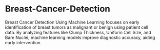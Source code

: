 # Breast-Cancer-Detection
Breast Cancer Detection Using Machine Learning focuses on early identification of breast tumors as malignant or benign using patient cell data. By analyzing features like Clump Thickness, Uniform Cell Size, and Bare Nuclei, machine learning models improve diagnostic accuracy, aiding early intervention.
